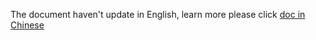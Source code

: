 The document haven't update in English, learn more please click [doc in Chinese](zh-cn/technologies/platon-ppos/_Probabilistic-POS)

